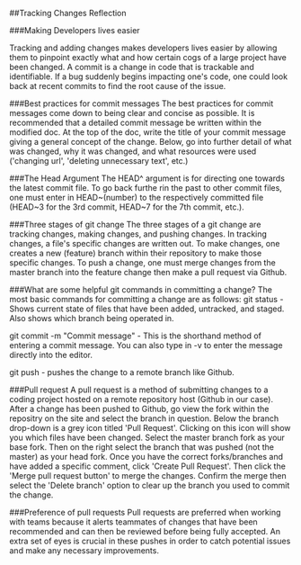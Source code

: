 ##Tracking Changes Reflection

###Making Developers lives easier

Tracking and adding changes makes developers lives easier by allowing them to pinpoint exactly what and how certain cogs of a large project have been changed. A commit is a change in code that is trackable and identifiable. If a bug suddenly begins impacting one's code, one could look back at recent commits to find the root cause of the issue. 

###Best practices for commit messages
The best practices for commit messages come down to being clear and concise as possible. It is recommended that a detailed commit message be written within the modified doc. At the top of the doc, write the title of your commit message giving a general concept of the change. Below, go into further detail of what was changed, why it was changed, and what resources were used ('changing url', 'deleting unnecessary text', etc.)

###The Head Argument
The HEAD^ argument is for directing one towards the latest commit file. To go back furthe rin the past to other commit files, one must enter in HEAD~(number) to the respectively committed file (HEAD~3 for the 3rd commit, HEAD~7 for the 7th commit, etc.).


###Three stages of git change
The three stages of a git change are tracking changes, making changes, and pushing changes. In tracking changes, a file's specific changes are written out. To make changes, one creates a new (feature) branch within their repository to make those specific changes. To push a change, one must merge changes from the master branch into the feature change then make a pull request via Github. 

###What are some helpful git commands in committing a change?
The most basic commands for committing a change are as follows:
git status - Shows current state of files that have been added, untracked, and staged. Also shows which branch being operated in. 

git commit -m "Commit message" - This is the shorthand method of entering a commit message. You can also type in -v to enter the message directly into the editor. 

git push - pushes the change to a remote branch like Github.

###Pull request
A pull request is a method of submitting changes to a coding project hosted on a remote repository host (Github in our case). After a change has been pushed to Github, go view the fork within the repositry on the site and select the branch in question. Below the branch drop-down is a grey icon titled 'Pull Request'. Clicking on this icon will show you which files have been changed. Select the master branch fork as your base fork. Then on the right select the branch that was pushed (not the master) as your head fork. Once you have the correct forks/branches and have added a specific comment, click 'Create Pull Request'. Then click the 'Merge pull request button' to merge the changes. Confirm the merge then select the 'Delete branch' option to clear up the branch you used to commit the change. 

###Preference of pull requests
Pull requests are preferred when working with teams because it alerts teammates of changes that have been recommended and can then be reviewed before being fully accepted. An extra set of eyes is crucial in these pushes in order to catch potential issues and make any necessary improvements. 